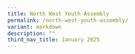 ```yaml
---
title: North West Youth Assembly
permalink: /north-west-youth-assembly/
variant: markdown
description: ""
third_nav_title: January 2025
---
```

